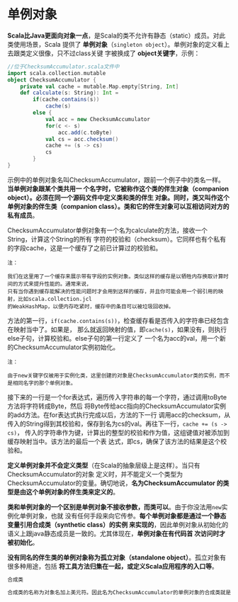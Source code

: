 单例对象
================================================================================
**Scala比Java更面向对象一点**，是Scala的类不允许有静态（static）成员。对此类使用场景，Scala
提供了 **单例对象**（`singleton object`）。单例对象的定义看上去跟类定义很像，只不过class关键
字被换成了 **object关键字**，示例：
```scala
//位于ChecksumAccumulator.scala文件中
import scala.collection.mutable
object ChecksumAccumulator {
    private val cache = mutable.Map.empty[String, Int]
    def calculate(s: String): Int =
        if(cache.contains(s))
            cache(s)
        else {
            val acc = new ChecksumAccumulator
            for(c <- s)
                acc.add(c.toByte)
            val cs = acc.checksum()
            cache += (s -> cs)
            cs
        }
}
```
示例中的单例对象名叫ChecksumAccumulator，跟前一个例子中的类名一样。**当单例对象跟某个类共用一
个名字时，它被称作这个类的伴生对象（companion object）。必须在同一个源码文件中定义类和类的伴生
对象。同时，类又叫作这个单例对象的伴生类（companion class）。类和它的伴生对象可以互相访问对方的
私有成员**。

ChecksumAccumulator单例对象有一个名为calculate的方法，接收一个String，计算这个String的所有
字符的校验和（checksum）。它同样也有个私有的字段cache，这是一个缓存了之前已计算过的校验和。
```
注：

我们在这里用了一个缓存来展示带有字段的实例对象。类似这样的缓存是以牺牲内存换取计算时间的方式来提升性能的。通常来说，
只有当你遇到缓存能解决的性能问题时才会用到这样的缓存，并且你可能会用一个弱引用的映射，比如scala.collection.jcl
的WeakHashMap，以便内存吃紧时，缓存中的条目可以被垃圾回收掉。
```
方法的第一行，`if(cache.contains(s))`，检查缓存看是否传入的字符串已经包含在映射当中了。如果是，
那么就返回映射的值，即`cache(s)`，如果没有，则执行else子句，计算校验和。else子句的第一行定义了
一个名为acc的val，用一个新的ChecksumAccumulator实例初始化。
```
注：

由于new关键字仅被用于实例化类，这里创建的对象是ChecksumAccumulator类的实例，而不是相同名字的那个单例对象。
```
接下来的一行是一个for表达式，遍历传入字符串的每一个字符，通过调用toByte方法将字符转成Byte，然后
将Byte传给acc指向的ChecksumAccumulator实例的add方法。在for表达式执行完成以后，方法的下一行
调用acc的checksum，从传入的String得到其校验和，保存到名为cs的val。再往下一行，`cache += (s -> cs)`，
传入的字符串作为键，计算出的整型的校验和作为值，这组键值对被添加到缓存映射当中。该方法的最后一个表
达式，即cs，确保了该方法的结果是这个校验和。

**定义单例对象并不会定义类型**（在Scala的抽象层级上是这样）。当只有ChecksumAccumulator的对象
定义时，并不能定义一个类型为ChecksumAccumulator的变量。确切地说，**名为ChecksumAccumulator
的类型是由这个单例对象的伴生类来定义的**。

**类和单例对象的一个区别是单例对象不接收参数，而类可以**。由于你没法用`new`实例化单例对象，也就
没有任何手段来向它传参。**每个单例对象都是通过一个静态变量引用合成类（synthetic class）的实例
来实现的**，因此单例对象从初始化的语义上跟java静态成员是一致的。尤其体现在，**单例对象在有代码首
次访问时才被初始化**。

**没有同名的伴生类的单例对象称为孤立对象（standalone object）**。孤立对象有很多种用途，包括
**将工具方法归集在一起，或定义Scala应用程序的入口等**。

```scala
合成类　

合成类的名称为对象名加上美元符。因此名为ChecksumAccumulator的单例对象的合成类就是ChecksumAccumulator$。
```
